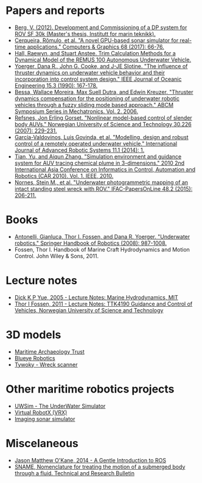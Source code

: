 # Papers and reports 

- [Berg, V. (2012). Development and Commissioning of a DP system for ROV SF 30k (Master's thesis, Institutt for marin teknikk).](https://brage.bibsys.no/xmlui/handle/11250/238170?locale-attribute=no)
- [Cerqueira, Rômulo, et al. "A novel GPU-based sonar simulator for real-time applications." Computers & Graphics 68 (2017): 66-76.](https://www.sciencedirect.com/science/article/pii/S0097849317301371)
- [Hall, Raewyn, and Stuart Anstee. Trim Calculation Methods for a Dynamical Model of the REMUS 100 Autonomous Underwater Vehicle.](http://dspace.dsto.defence.gov.au/dspace/handle/1947/10167})
- [Yoerger, Dana R., John G. Cooke, and J-JE Slotine. "The influence of thruster dynamics on underwater vehicle behavior and their incorporation into control system design." IEEE Journal of Oceanic Engineering 15.3 (1990): 167-178.](http://dx.doi.org/10.1109/48.107145)
- [Bessa, Wallace Moreira, Max Suell Dutra, and Edwin Kreuzer. "Thruster dynamics compensation for the positioning of underwater robotic vehicles through a fuzzy sliding mode based approach." ABCM Symposium Series in Mechatronics. Vol. 2. 2006.](http://www.abcm.org.br/symposium-series/SSM_Vol2/Section_IX_Submarine_Robotics/SSM2_IX_01.pdf)
- [Refsnes, Jon Erling Gorset. "Nonlinear model-based control of slender body AUVs." Norwegian University of Science and Technology 30.226 (2007): 229-231.](https://pdfs.semanticscholar.org/3f47/ebada4bd43db1278b241efa954585a111631.pdf)
- [García-Valdovinos, Luis Govinda, et al. "Modelling, design and robust control of a remotely operated underwater vehicle." International Journal of Advanced Robotic Systems 11.1 (2014): 1.](https://journals.sagepub.com/doi/full/10.5772/56810)
- [Tian, Yu, and Aiqun Zhang. "Simulation environment and guidance system for AUV tracing chemical plume in 3-dimensions." 2010 2nd International Asia Conference on Informatics in Control, Automation and Robotics (CAR 2010). Vol. 1. IEEE, 2010.](https://ieeexplore.ieee.org/abstract/document/5456812/)
- [Nornes, Stein M., et al. "Underwater photogrammetric mapping of an intact standing steel wreck with ROV." IFAC-PapersOnLine 48.2 (2015): 206-211.](https://www.sciencedirect.com/science/article/pii/S2405896315002736)

# Books

- [Antonelli, Gianluca, Thor I. Fossen, and Dana R. Yoerger. "Underwater robotics." Springer Handbook of Robotics (2008): 987-1008.](http://dx.doi.org/10.1007/978-3-540-30301-5_44)
- Fossen, Thor I. Handbook of Marine Craft Hydrodynamics and Motion Control. John Wiley & Sons, 2011.
  
# Lecture notes

- [Dick K P Yue, 2005 - Lecture Notes: Marine Hydrodynamics, MIT](https://ocw.mit.edu/courses/mechanical-engineering/2-20-marine-hydrodynamics-13-021-spring-2005)
- [Thor I Fossen, 2011 - Lecture Notes: TTK4190 Guidance and Control of Vehicles, Norwegian University of Science and Technology](http://www.fossen.biz/wiley/)

# 3D models

- [Maritime Archaeology Trust](https://sketchfab.com/maritimearchaeologytrust)
- [Blueye Robotics](https://sketchfab.com/blueyerobotics)
- [Tywoky - Wreck scanner](https://sketchfab.com/tywoky)

# Other maritime robotics projects

- [UWSim - The UnderWater Simulator](http://www.irs.uji.es/uwsim/)
- [Virtual RobotX (VRX)](https://bitbucket.org/osrf/vrx)
- [Imaging sonar simulator](https://github.com/romulogcerqueira/sonar_simulation-buildconf/)

# Miscelaneous

- [Jason Matthew O'Kane, 2014 - A Gentle Introduction to ROS](https://cse.sc.edu/~jokane/agitr/agitr-letter.pdf)
- [SNAME, Nomenclature for treating the motion of a submerged body through a fluid. Technical and Research Bulletin](https://www.itk.ntnu.no/fag/TTK4190/papers/Sname%201950.PDF)